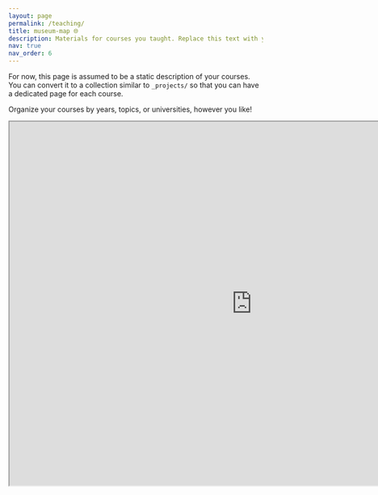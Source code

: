 ```yaml
---
layout: page
permalink: /teaching/
title: museum-map 🌐
description: Materials for courses you taught. Replace this text with your description.
nav: true
nav_order: 6
---
```


For now, this page is assumed to be a static description of your courses. You can convert it to a collection similar to `_projects/` so that you can have a dedicated page for each course.

Organize your courses by years, topics, or universities, however you like!

<iframe src="https://www.google.com/maps/d/u/0/embed?mid=10a45UYffmhb2dgsDrl05O_IiRlE294w&ehbc=2E312F" width="960" height="720"></iframe>